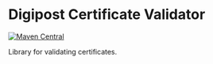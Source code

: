 # Digipost Certificate Validator
[![Maven Central](https://maven-badges.herokuapp.com/maven-central/no.digipost/certificate-validator/badge.svg)](https://maven-badges.herokuapp.com/maven-central/no.digipost/certificate-validator)

Library for validating certificates.
